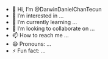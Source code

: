 - 👋 Hi, I’m @DarwinDanielChanTecun
- 👀 I’m interested in ...
- 🌱 I’m currently learning ...
- 💞️ I’m looking to collaborate on ...
- 📫 How to reach me ...
- 😄 Pronouns: ...
- ⚡ Fun fact: ...

<!---
DarwinDanielChanTecun/DarwinDanielChanTecun is a ✨ special ✨ repository because its `README.md` (this file) appears on your GitHub profile.
You can click the Preview link to take a look at your changes.
--->
